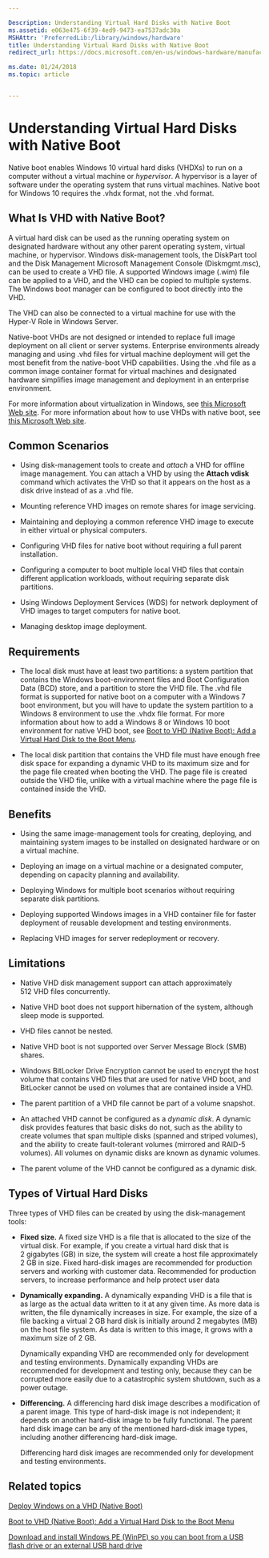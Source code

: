 ```yaml
---

Description: Understanding Virtual Hard Disks with Native Boot
ms.assetid: e063e475-6f39-4ed9-9473-ea7537adc30a
MSHAttr: 'PreferredLib:/library/windows/hardware'
title: Understanding Virtual Hard Disks with Native Boot
redirect_url: https://docs.microsoft.com/en-us/windows-hardware/manufacture/desktop/deploy-windows-on-a-vhd--native-boot

ms.date: 01/24/2018
ms.topic: article


---
```


# Understanding Virtual Hard Disks with Native Boot


Native boot enables Windows 10 virtual hard disks (VHDXs) to run on a computer without a virtual machine or *hypervisor*. A hypervisor is a layer of software under the operating system that runs virtual machines. Native boot for Windows 10 requires the .vhdx format, not the .vhd format.

## <span id="BKMK_whatIsVHD"></span><span id="bkmk_whatisvhd"></span><span id="BKMK_WHATISVHD"></span>What Is VHD with Native Boot?


A virtual hard disk can be used as the running operating system on designated hardware without any other parent operating system, virtual machine, or hypervisor. Windows disk-management tools, the DiskPart tool and the Disk Management Microsoft Management Console (Diskmgmt.msc), can be used to create a VHD file. A supported Windows image (.wim) file can be applied to a VHD, and the VHD can be copied to multiple systems. The Windows boot manager can be configured to boot directly into the VHD.

The VHD can also be connected to a virtual machine for use with the Hyper-V Role in Windows Server.

Native-boot VHDs are not designed or intended to replace full image deployment on all client or server systems. Enterprise environments already managing and using .vhd files for virtual machine deployment will get the most benefit from the native-boot VHD capabilities. Using the .vhd file as a common image container format for virtual machines and designated hardware simplifies image management and deployment in an enterprise environment.

For more information about virtualization in Windows, see [this Microsoft Web site](http://go.microsoft.com/fwlink/?LinkId=142055). For more information about how to use VHDs with native boot, see [this Microsoft Web site](http://go.microsoft.com/fwlink/?LinkId=142054).

## <span id="BKMK_commonScenarios"></span><span id="bkmk_commonscenarios"></span><span id="BKMK_COMMONSCENARIOS"></span>Common Scenarios

-   Using disk-management tools to create and *attach* a VHD for offline image management. You can attach a VHD by using the **Attach vdisk** command which activates the VHD so that it appears on the host as a disk drive instead of as a .vhd file.

-   Mounting reference VHD images on remote shares for image servicing.

-   Maintaining and deploying a common reference VHD image to execute in either virtual or physical computers.

-   Configuring VHD files for native boot without requiring a full parent installation.

-   Configuring a computer to boot multiple local VHD files that contain different application workloads, without requiring separate disk partitions.

-   Using Windows Deployment Services (WDS) for network deployment of VHD images to target computers for native boot.

-   Managing desktop image deployment.


## <span id="BKMK_requirements"></span><span id="bkmk_requirements"></span><span id="BKMK_REQUIREMENTS"></span>Requirements

-   The local disk must have at least two partitions: a system partition that contains the Windows boot-environment files and Boot Configuration Data (BCD) store, and a partition to store the VHD file. The .vhd file format is supported for native boot on a computer with a Windows 7 boot environment, but you will have to update the system partition to a Windows 8 environment to use the .vhdx file format. For more information about how to add a Windows 8 or Windows 10 boot environment for native VHD boot, see [Boot to VHD (Native Boot): Add a Virtual Hard Disk to the Boot Menu](boot-to-vhd--native-boot--add-a-virtual-hard-disk-to-the-boot-menu.md).

-   The local disk partition that contains the VHD file must have enough free disk space for expanding a dynamic VHD to its maximum size and for the page file created when booting the VHD. The page file is created outside the VHD file, unlike with a virtual machine where the page file is contained inside the VHD.

## <span id="BKMK_benefits"></span><span id="bkmk_benefits"></span><span id="BKMK_BENEFITS"></span>Benefits

-   Using the same image-management tools for creating, deploying, and maintaining system images to be installed on designated hardware or on a virtual machine.

-   Deploying an image on a virtual machine or a designated computer, depending on capacity planning and availability.

-   Deploying Windows for multiple boot scenarios without requiring separate disk partitions.

-   Deploying supported Windows images in a VHD container file for faster deployment of reusable development and testing environments.

-   Replacing VHD images for server redeployment or recovery.

## <span id="BKMK_limitations"></span><span id="bkmk_limitations"></span><span id="BKMK_LIMITATIONS"></span>Limitations

-   Native VHD disk management support can attach approximately 512 VHD files concurrently.

-   Native VHD boot does not support hibernation of the system, although sleep mode is supported.

-   VHD files cannot be nested.

-   Native VHD boot is not supported over Server Message Block (SMB) shares.

-   Windows BitLocker Drive Encryption cannot be used to encrypt the host volume that contains VHD files that are used for native VHD boot, and BitLocker cannot be used on volumes that are contained inside a VHD.

-   The parent partition of a VHD file cannot be part of a volume snapshot.

-   An attached VHD cannot be configured as a *dynamic disk*. A dynamic disk provides features that basic disks do not, such as the ability to create volumes that span multiple disks (spanned and striped volumes), and the ability to create fault-tolerant volumes (mirrored and RAID-5 volumes). All volumes on dynamic disks are known as dynamic volumes.

-   The parent volume of the VHD cannot be configured as a dynamic disk.

## <span id="BKMK_typesOfVHDs"></span><span id="bkmk_typesofvhds"></span><span id="BKMK_TYPESOFVHDS"></span>Types of Virtual Hard Disks


Three types of VHD files can be created by using the disk-management tools:

-   **Fixed size.** A fixed size VHD is a file that is allocated to the size of the virtual disk. For example, if you create a virtual hard disk that is 2 gigabytes (GB) in size, the system will create a host file approximately 2 GB in size. Fixed hard-disk images are recommended for production servers and working with customer data. Recommended for production servers, to increase performance and help protect user data


-   **Dynamically expanding.** A dynamically expanding VHD is a file that is as large as the actual data written to it at any given time. As more data is written, the file dynamically increases in size. For example, the size of a file backing a virtual 2 GB hard disk is initially around 2 megabytes (MB) on the host file system. As data is written to this image, it grows with a maximum size of 2 GB.

    Dynamically expanding VHD are recommended only for development and testing environments. Dynamically expanding VHDs are recommended for development and testing only, because they can be corrupted more easily due to a catastrophic system shutdown, such as a power outage.

-   **Differencing.** A differencing hard disk image describes a modification of a parent image. This type of hard-disk image is not independent; it depends on another hard-disk image to be fully functional. The parent hard disk image can be any of the mentioned hard-disk image types, including another differencing hard-disk image.

    Differencing hard disk images are recommended only for development and testing environments.

## <span id="related_topics"></span>Related topics


[Deploy Windows on a VHD (Native Boot)](deploy-windows-on-a-vhd--native-boot.md)

[Boot to VHD (Native Boot): Add a Virtual Hard Disk to the Boot Menu](boot-to-vhd--native-boot--add-a-virtual-hard-disk-to-the-boot-menu.md)

[Download and install Windows PE (WinPE) so you can boot from a USB flash drive or an external USB hard drive](download-and-install-windows-pe--winpe--so-you-can-boot-from-a-usb-flash-drive-or-an-external-usb-hard-drive.md)

 

 






